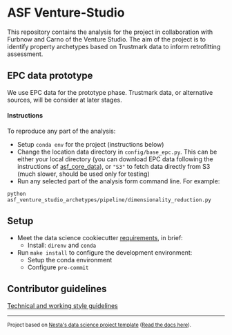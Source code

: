 # ASF Venture-Studio

This repository contains the analysis for the project in collaboration with Furbnow and Carno of the Venture Studio. The aim of the project is to identify property archetypes based on Trustmark data to inform retrofitting assessment.

## EPC data prototype

We use EPC data for the prototype phase. Trustmark data, or alternative sources, will be consider at later stages.

#### Instructions

To reproduce any part of the analysis:

- Setup `conda env` for the project (instructions below)
- Change the location data directory in `config/base_epc.py`. This can be either your local directory (you can download EPC data following the instructions of [asf_core_data](https://github.com/nestauk/asf_core_data)), or `"S3"` to fetch data directly from S3 (much slower, should be used only for testing)
- Run any selected part of the analysis form command line. For example:

`python asf_venture_studio_archetypes/pipeline/dimensionality_reduction.py`

## Setup

- Meet the data science cookiecutter [requirements](http://nestauk.github.io/ds-cookiecutter/quickstart), in brief:
  - Install: `direnv` and `conda`
- Run `make install` to configure the development environment:
  - Setup the conda environment
  - Configure `pre-commit`

## Contributor guidelines

[Technical and working style guidelines](https://github.com/nestauk/ds-cookiecutter/blob/master/GUIDELINES.md)

---

<small><p>Project based on <a target="_blank" href="https://github.com/nestauk/ds-cookiecutter">Nesta's data science project template</a>
(<a href="http://nestauk.github.io/ds-cookiecutter">Read the docs here</a>).
</small>
